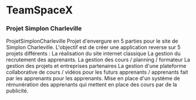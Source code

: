# TeamSpaceX
### Projet Simplon Charleville

ProjetSimplonCharleville
Projet d'envergure en 5 parties pour le site de Simplon Charleville. L'objectif est de créer une application reverse sur 5 projets différents :
La réalisation du site internet classique
La gestion du recrutement des apprenants.
La gestion des cours / planning / formateur
La gestion des projets et entreprises partenaires
La gestion d'une plateforme collaborative de cours / vidéos pour les futurs apprenants / apprenants fait par les apprenants pour les apprenants. Mise en place d'un système de rémunération des apprenants qui mettent en place des cours par de la publicité.
